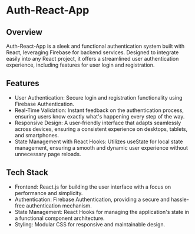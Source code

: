 # Auth-React-App

## Overview
Auth-React-App is a sleek and functional authentication system built with React, leveraging Firebase for backend services. Designed to integrate easily into any React project, it offers a streamlined user authentication experience, including features for user login and registration.

## Features
- User Authentication: Secure login and registration functionality using Firebase Authentication.
- Real-Time Validation: Instant feedback on the authentication process, ensuring users know exactly what's happening every step of the way.
- Responsive Design: A user-friendly interface that adapts seamlessly across devices, ensuring a consistent experience on desktops, tablets, and smartphones.
- State Management with React Hooks: Utilizes useState for local state management, ensuring a smooth and dynamic user experience without unnecessary page reloads.


## Tech Stack
- Frontend: React.js for building the user interface with a focus on performance and simplicity.
- Authentication: Firebase Authentication, providing a secure and hassle-free authentication mechanism.
- State Management: React Hooks for managing the application's state in a functional component architecture.
- Styling: Modular CSS for responsive and maintainable design.